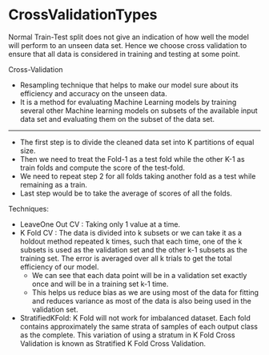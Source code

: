 # CrossValidationTypes

Normal Train-Test split does not give an indication of how well the model will perform to an unseen data set. Hence we choose cross validation to ensure that all data is considered in training and testing at some point.

Cross-Validation
- Resampling technique that helps to make our model sure about its efficiency and accuracy on the unseen data. 
- It is a method for evaluating Machine Learning models by training several other Machine learning models on subsets of the available input data set and evaluating them on the subset of the data set.

-----------------------------------------------------------------------------------------------------------------------------------------------------------------------------------

- The first step is to divide the cleaned data set into K partitions of equal size.
- Then we need to treat the Fold-1 as a test fold while the other K-1 as train folds and compute the score of the test-fold.
- We need to repeat step 2 for all folds taking another fold as a test while remaining as a train.
- Last step would be to take the average of scores of all the folds.

Techniques:
- LeaveOne Out CV : Taking only 1 value at a time.
- K Fold CV       : The data is divided into k subsets or we can take it as a holdout method repeated k times, such that each time, one of the k subsets is used as the validation set and the other k-1 subsets as the training set. The error is averaged over all k trials to get the total efficiency of our model.
  - We can see that each data point will be in a validation set exactly once and will be in a training set k-1 time. 
  - This helps us reduce bias as we are using most of the data for fitting and reduces variance as most of the data is also being used in the validation set.
 - StratifiedKFold: K Fold will not work for imbalanced dataset. Each fold contains approximately the same strata of samples of each output class as the complete. This variation of using a stratum in K Fold Cross Validation is known as Stratified K Fold Cross Validation.
